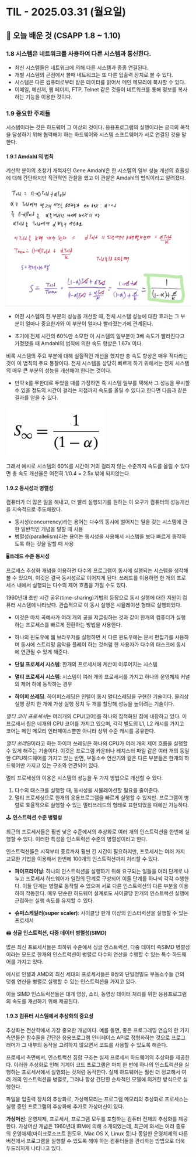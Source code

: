 # TIL - 2025.03.31 (월요일)

## 📝 오늘 배운 것 (CSAPP 1.8 ~ 1.10)

### 1.8 시스템은 네트워크를 사용하여 다른 시스템과 통신한다.

- 최신 시스템들은 네트워크에 의해 다른 시스템과 종종 연결된다.
- 개별 시스템의 곤점에서 볼때 네트워크는 또 다른 입출력 장치로 볼 수 있다.
- 시스템은 다른 컴퓨터로부터 받은 데이터를 읽어서 메인 메모리에 복사할 수 있다.
- 이메일, 메신저, 웹 페이지, FTP, Telnet 같은 것들이 네트워크를 통해 정보를 복사하는 기능을 이용한 것이다.

### 1.9 중요한 주제들

시스템이라는 것은 하드웨어 그 이상의 것이다. 응용프로그램의 실행이라는 궁극의 목적을 달성하기 위해 협력해야 하는 하드웨어와 시스템 소프트웨어가 서로 연결된 것을 말한다.

#### 1.9.1 Amdahl 의 법칙

계산학 분야의 초창기 개척자인 Gene Amdahl은 한 시스템의 일부 성늘 개선의 효율성에 대해 간단하지만 직관적인 관찰을 했고 이 관찰은 Amdahl의 법칙이라고 알려졌다.

![alt text](image-13.png)

- 어떤 시스템의 한 부분의 성능을 개선할 때, 전체 시스템 성능에 대한 효과는 그 부분이 얼마나 중요한가와 이 부분이 얼마나 빨라졌는가에 관계된다.

- 초기에 전체 시간의 60%만 소모한 이 시스템의 일부분이 3배 속도가 빨라진다고 가정했을 때 Amdahl의 법칙에 의한 속도 향상은 1.67x 이다.

비록 시스템의 주요 부분에 대해 실질적인 개선을 했지만 총 속도 향상은 매우 적다라는 것이 이 법칙의 주요 통찰이다. 전체 시스템을 상당히 빠르게 하기 위해서는 전체 시스템의 매우 큰 부분의 성능을 개선해야 한다는 것이다.

- 만약 k를 무한대로 두었을 때를 가정하면 즉 시스템 일부를 택해서 그 성능을 무시할 수 있을 정도의 시간이 걸리는 지점까지 속도를 올릴 수 있다고 한다면 다음과 같은 결과를 얻을 수 있다.

![alt text](image-14.png)

그래서 예시로 시스템의 60%를 시간이 거의 걸리지 않는 수준까지 속도를 올릴 수 있다면 총 속도 개선율은 여전히 1/0.4 = 2.5x 밖에 되지않는다.

#### 1.9.2 동시성과 병렬성

컴퓨터가 더 많은 일을 해내고, 더 빨리 실행되기를 원하는 이 요구가 컴퓨터의 성능개선을 지속적으로 주도해왔다.

- 동시성(concurrency)라는 용어는 다수의 동시에 벌어지는 일을 갖는 시스템에 관한 일반적인 개념을 말할 때 사용
- 병렬성(parallelism)라는 용어는 동시성을 사용해서 시스템을 보다 빠르게 동작하도록 하는 것을 말할 때 사용

🖥️**쓰레드 수준 동시성**

프로세스 추상화 개념을 이용하면 다수의 프로그램이 동시에 실행되는 시스템을 생각해 볼 수 있으며, 이것은 결국 동시성르로 이어지게 된다. 쓰레드를 이용하면 한 개의 프로세스 내에서 실행되는 다수의 제어 흐픔을 가질 수도 있다.

1960년대 초반 시간 공유(time-sharing)기법의 등장으로 동시 실행에 대한 지원이 컴퓨터 시스템에 나타났다. 관습적으로 이 동시 실행은 시뮬레이션 형태로 실행되었다.

- 이것은 마치 곡예사가 여러 개의 공을 저글링하는 것과 같이 한개의 컴퓨터가 실행하는 프로세스를 빠르게 전환하는 방법을 사용한다.

- 하나의 윈도우에 웹 브라우저를 실행하면 서 다른 윈도우에는 문서 편집기를 사용하며 동시에 스트리밍 음악을 플레이 하는 것처럼 한 사용자가 다수의 태스크에 동시에 연관될 수 있게 해준다.

- **단일 프로세서 시스템**: 한개의 프로세서에 계산이 이루어지는 시스템
- **멀티 프로세서 시스템**: 시스템이 여러 개의 프로세서를 가지고 하나의 운영체제 커널의 제어 하에 동작하는 경우
- **하이퍼 쓰레딩**: 하이퍼스레딩은 인텔이 동시 멀티스레딩을 구현한 기술이다. 물리상 실행 장치 한 개에 가상 실행 장치 두 개를 할당해 성능을 높이려는 기술이다.

*멀티 코어 프로세서*는 여러개의 CPU(코어)를 하나의 집적화된 칩에 내장하고 있다. 이 프로세서 칩은 네개의 CPU 코어를 가지고 있으며, 각각 별도의 L1, L2 캐시를 가지고 코어는 메인 메모리 인터페이스뿐만 아니라 상위 수준 캐시를 공유한다. 

*멀티 쓰레딩*이라고 하는 하이퍼 쓰레딩은 하나의 CPU가 여러 개의 제어 흐름을 실행할 수 있게 해주는 기술이다. 이것은 프로그램 카운터나 레지스터 파일 같은 여러 개의 동일한 CPU하드웨어를 가지고 있는 반면, 부동소수 연산기와 같은 다른 부분들은 한개의 하드웨어만 가지고 있는 구조와 연관되어 있다.

멀티 프로세싱의 이용은 시스템의 성능을 두 가지 방법으로 개선할 수 있다.

1. 다수의 태스크를 실행할 때, 동시성을 시뮬레이션할 필요를 줄여준다.
2. 멀티 프로세싱으로 한개의 응용프로그램을 빠르게 실행할 수 있지만. 프로그램이 병렬로 효율적으로 실행할 수 있는 멀티쓰레드의 형태로 표현되었을 때에만 가능하다.

🕹️ **인스트럭션 수준 병렬성**

최근의 프로세서들은 훨씬 낮은 수준에서의 추상화로 여러 개의 인스트럭션을 한번에 실행할 수 있다. 이러한 특성을 인스트럭션 수준의 병렬성이라고 한다.

인스트럭션들은 시작부터 종료까지 훨씬 긴 시간이 필요하지만, 프로세서는 여러 가지 교묘한 기법을 이용해서 한번에 100개의 인스트럭션까지 처리할 수 있다.

- **파이프라이닝**: 하나의 인스트럭션을 실행하기 위해 요구되는 일들을 여러 단계로 나누고 프로세서 하드웨어가 일련의 단계로 구성되어 이들 단계를 하나씩 각각 수행한다. 이들 단계는 병렬로 동작할 수 있으며 서로 다른 인스트럭션의 다른 부분을 이용하여 작동한다. 매우 단순한 하드웨어 설계로도 사이클당 한개의 인스트럭션 실행에 근접하는 실행 속도를 유지할 수 있다.

- **슈퍼스케일러(super scaler)**: 사이클당 한개 이상의 인스터럭션을 실행할 수 있는 프로세서

🖨️ **싱글 인스트럭션, 다중 데이터 병렬성(SIMD)**

많은 최신 프로세서들은 최하위 수준에서 싱글 인스트럭션, 다중 데이터 즉SIMD 병렬성이라는 모드로 한개의 인스트럭션이 병렬로 다수의 연산을 수행할 수 있는 특수 하드웨어를 가지고 있다.

예시로 인텔과 AMD의 최신 세대의 프로세서들은 8쌍의 단일정밀도 부동소수들 간의 덧셈 연산을 병렬로 실행할 수 있는 인스트럭션을 가지고 있다.

이들 SIMD 인스트럭션들은 대개 영상, 소리, 동영상 데이터 처리를 위한 응용프로그램의 속도를 개선하기 위해 제공된다.

#### 1.9.3 컴퓨터 시스템에서 추상화의 중요성

추상화는 전산학에서 가장 중요한 개념이다. 예를 들면, 좋은 프로그래밍 연습의 한 가지 측면들은 함수들을 간단한 응용프로그램 인터페이스 API로 정형화하는 것으로 프로그래머가 그 내부의 동작을 고려하지 않으면서 코드를 사용할 수 있도록 해준다.

프로세서 측면에서, 인스트럭션 집합 구조는 실제 프로세서 하드웨어의 추상화를 제공한다. 이러한 추상화로 인해 기계어 코드 프로그램은 마치 한 번에 하나의 인스트럭션을 실행하는 프로세서에서 실행되는 것처럼 동작한다. 실제 하드웨어는 훨씬 더 정교해서 여러 개의 인스트럭션을 병렬로, 그러나 항상 간단한 순차적인 모델에 의거한 방식으로 실행한다.

파일을 입출력 장치의 추상화로, 가상메모리는 프로그램 메모리의 추상화로 프로세스는 실행 중인 프로그램의 추상화에 추가로 가상머신이 있다.

**가상머신**: 운영체제, 프로세서, 프로그램 모두를 포함하는 컴퓨터 전체의 추상화를 제공한다. 가상머신 개념은 1960년대 IBM에 의해 소개되었는데, 최근에 와서는 여러 종류의 운영체제(마이크로소프트 윈도우, Mac OS X, Linux 등)나 동일한 운영체제의 다른 버전에서 프로그램을 실행할 수 있도록 해야 하는 컴퓨터들을 관리하는 방법으로 더욱 두드러지게 나타나고 있다.
